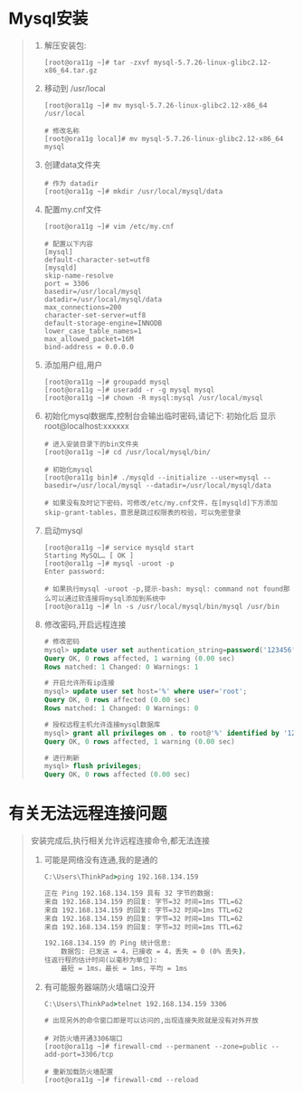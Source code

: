 # Mysql安装

> 1. 解压安装包:
>
>    ~~~shell
>    [root@ora11g ~]# tar -zxvf mysql-5.7.26-linux-glibc2.12-x86_64.tar.gz
>    ~~~
>
> 2. 移动到 /usr/local
>
>    ~~~shell
>    [root@ora11g ~]# mv mysql-5.7.26-linux-glibc2.12-x86_64  /usr/local
>    
>    # 修改名称
>    [root@ora11g local]# mv mysql-5.7.26-linux-glibc2.12-x86_64  mysql
>    ~~~
>
> 3. 创建data文件夹
>
>    ~~~shell
>    # 作为 datadir
>    [root@ora11g ~]# mkdir /usr/local/mysql/data
>    ~~~
>
> 4. 配置my.cnf文件
>
>    ~~~shell
>    [root@ora11g ~]# vim /etc/my.cnf
>    
>    # 配置以下内容
>    [mysql]
>    default-character-set=utf8
>    [mysqld]
>    skip-name-resolve
>    port = 3306
>    basedir=/usr/local/mysql
>    datadir=/usr/local/mysql/data	
>    max_connections=200
>    character-set-server=utf8
>    default-storage-engine=INNODB
>    lower_case_table_names=1
>    max_allowed_packet=16M
>    bind-address = 0.0.0.0
>    ~~~
>
> 5. 添加用户组,用户
>
>    ~~~shell
>    [root@ora11g ~]# groupadd mysql
>    [root@ora11g ~]# useradd -r -g mysql mysql
>    [root@ora11g ~]# chown -R mysql:mysql /usr/local/mysql
>    ~~~
>
> 6. 初始化mysql数据库,控制台会输出临时密码,请记下:  初始化后 显示 root@localhost:xxxxxx 
>
>    ~~~shell
>    # 进入安装目录下的bin文件夹
>    [root@ora11g ~]# cd /usr/local/mysql/bin/
>    
>    # 初始化mysql
>    [root@ora11g bin]# ./mysqld --initialize --user=mysql --basedir=/usr/local/mysql --datadir=/usr/local/mysql/data
>    
>    # 如果没有及时记下密码，可修改/etc/my.cnf文件，在[mysqld]下方添加skip-grant-tables，意思是跳过权限表的校验，可以免密登录
>    ~~~
>
> 7. 启动mysql
>
>    ~~~shell
>    [root@ora11g ~]# service mysqld start
>    Starting MySQL… [ OK ]
>    [root@ora11g ~]# mysql -uroot -p
>    Enter password:
>    
>    # 如果执行mysql -uroot -p,提示-bash: mysql: command not found那么可以通过软连接将mysql添加到系统中
>    [root@ora11g ~]# ln -s /usr/local/mysql/bin/mysql /usr/bin
>    ~~~
>
> 8. 修改密码,开启远程连接
>
>    ~~~sql
>    # 修改密码
>    mysql> update user set authentication_string=password('123456') where user='root';
>    Query OK, 0 rows affected, 1 warning (0.00 sec)
>    Rows matched: 1 Changed: 0 Warnings: 1
>    
>    # 开启允许所有ip连接
>    mysql> update user set host='%' where user='root';
>    Query OK, 0 rows affected (0.00 sec)
>    Rows matched: 1 Changed: 0 Warnings: 0
>    
>    # 授权远程主机允许连接mysql数据库
>    mysql> grant all privileges on . to root@'%' identified by '123456';
>    Query OK, 0 rows affected, 1 warning (0.00 sec)
>    
>    # 进行刷新
>    mysql> flush privileges;
>    Query OK, 0 rows affected (0.00 sec)
>    ~~~

# 有关无法远程连接问题

> 安装完成后,执行相关允许远程连接命令,都无法连接
>
> 1. 可能是网络没有连通,我的是通的
>
>    ~~~cmd
>    C:\Users\ThinkPad>ping 192.168.134.159
>    
>    正在 Ping 192.168.134.159 具有 32 字节的数据:
>    来自 192.168.134.159 的回复: 字节=32 时间=1ms TTL=62
>    来自 192.168.134.159 的回复: 字节=32 时间=1ms TTL=62
>    来自 192.168.134.159 的回复: 字节=32 时间=1ms TTL=62
>    来自 192.168.134.159 的回复: 字节=32 时间=1ms TTL=62
>    
>    192.168.134.159 的 Ping 统计信息:
>        数据包: 已发送 = 4，已接收 = 4，丢失 = 0 (0% 丢失)，
>    往返行程的估计时间(以毫秒为单位):
>        最短 = 1ms，最长 = 1ms，平均 = 1ms
>    ~~~
>
> 2. 有可能服务器端防火墙端口没开
>
>    ~~~cmd
>    C:\Users\ThinkPad>telnet 192.168.134.159 3306
>    
>    # 出现另外的命令窗口即是可以访问的,出现连接失败就是没有对外开放
>    ~~~
>
>    ~~~shell
>    # 对防火墙开通3306端口
>    [root@ora11g ~]# firewall-cmd --permanent --zone=public --add-port=3306/tcp
>    
>    # 重新加载防火墙配置
>    [root@ora11g ~]# firewall-cmd --reload
>    ~~~